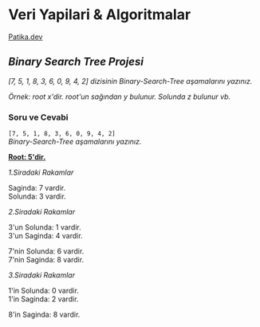 # Veri Yapilari & Algoritmalar

[Patika.dev](www.patika.dev)

## ***Binary Search Tree Projesi***

*[7, 5, 1, 8, 3, 6, 0, 9, 4, 2] dizisinin Binary-Search-Tree aşamalarını yazınız.*

*Örnek: root x'dir. root'un sağından y bulunur. Solunda z bulunur vb.*

### **Soru ve Cevabi**

`[7, 5, 1, 8, 3, 6, 0, 9, 4, 2]`  
*Binary-Search-Tree aşamalarını yazınız.*

**<u>Root: 5'dir.</u>**

*1.Siradaki Rakamlar*

Saginda: 7 vardir.  
Solunda: 3 vardir.

*2.Siradaki Rakamlar*

3'un Solunda: 1 vardir.  
3'un Saginda: 4 vardir.

7'nin Solunda: 6 vardir.  
7'nin Saginda: 8 vardir.

*3.Siradaki Rakamlar*

1'in Solunda: 0 vardir.  
1'in Saginda: 2 vardir.

8'in Saginda: 8 vardir.